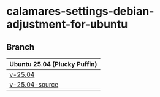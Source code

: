 

# calamares-settings-debian-adjustment-for-ubuntu



## Branch

| Ubuntu 25.04 (Plucky Puffin) |
| ---------------------------- |
| [v-25.04](https://github.com/samwhelp/calamares-settings-debian-adjustment-for-ubuntu/tree/v-25.04) |
| [v-25.04-source](https://github.com/samwhelp/calamares-settings-debian-adjustment-for-ubuntu/tree/v-25.04-source) |
